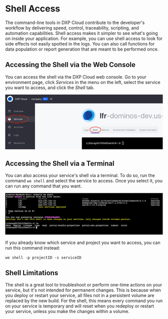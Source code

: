 # Shell Access

The command-line tools in DXP Cloud contribute to the developer's workflow by 
delivering speed, control, traceability, scripting, and automation capabilities. 
Shell access makes it simpler to see what's going on inside your application. 
For example, you can use shell access to look for side effects not easily 
spotted in the logs. You can also call functions for data population or report 
generation that are meant to be performed once. 

## Accessing the Shell via the Web Console

You can access the shell via the DXP Cloud web console. Go to your environment
page, click *Services* in the menu on the left, select the service you want to 
access, and click the *Shell* tab. 

![Figure 1: You can access the shell via DXP Cloud's web console.](../../images/shell-web-console.png)

## Accessing the Shell via a Terminal

You can also access your service's shell via a terminal. To do so, run the 
command `we shell` and select the service to access. Once you select it, you can 
run any command that you want. 

![Figure 2: You can also access the shell via the command line.](../../images/shell-cli.png)

If you already know which service and project you want to access, you can run
this command instead: 

    we shell -p projectID -s serviceID

## Shell Limitations

The shell is a great tool to troubleshoot or perform one-time actions on your
service, but it's not intended for permanent changes. This is because when you 
deploy or restart your service, all files not in a persistent volume are 
replaced by the new build. For the shell, this means every command you run on 
your service is temporary and will reset when you redeploy or restart your 
service, unless you make the changes within a volume. 
